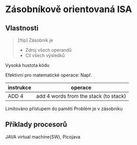 # Zásobníkově orientovaná ISA
## Vlastnosti

> [!tip] Zásobník je
> - Zdroj všech operandů
> - Cíl všech výsledků

Vysoká hustota kódu

Efektivní pro matematické operace:
Např. 

| instrukce | operace                            |
| --------- | ---------------------------------- |
| ADD 4 | add 4 words from the stack (to stack) |

Limitováno přístupem do paměti
Problém je v zásobníku
## Příklady procesorů
JAVA virtual machine(SW), Picojava
